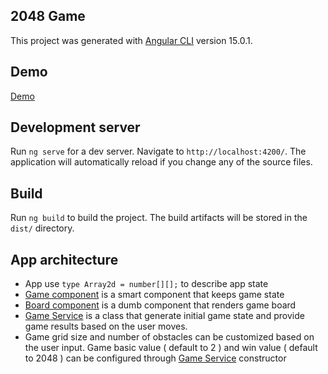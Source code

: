 ## 2048 Game

This project was generated with [Angular CLI](https://github.com/angular/angular-cli) version 15.0.1.

## Demo

[Demo](https://krystiangw.github.io/2048-game/dist/v7-2048/index.html)

## Development server

Run `ng serve` for a dev server. Navigate to `http://localhost:4200/`. The application will automatically reload if you change any of the source files.

## Build

Run `ng build` to build the project. The build artifacts will be stored in the `dist/` directory.


## App architecture

* App use `type Array2d = number[][];` to describe app state
* [Game component](src/app/game/game.component.ts) is a smart component that keeps game state
* [Board component](src/app/board/board.component.ts) is a dumb component that renders game board
* [Game Service](src/app/services/game.service.ts) is a class that generate initial game state and provide game results based on the user moves.
* Game grid size and number of obstacles can be customized based on the user input. Game basic value ( default to 2 ) and win value ( default to 2048 ) can be configured through [Game Service](src/app/services/game.service.ts) constructor
